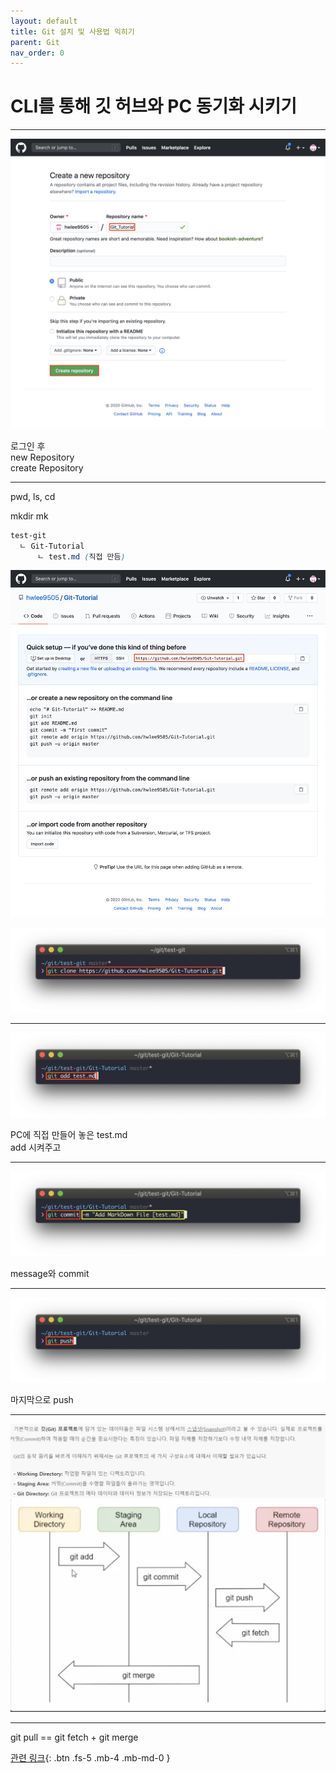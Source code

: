 ```yaml
---
layout: default
title: Git 설치 및 사용법 익히기
parent: Git
nav_order: 0
---
```


# CLI를 통해 깃 허브와 PC 동기화 시키기

---

![](/assets/images/git/useGit1/usingGit1.png)  

로그인 후  
new Repository  
create Repository  

---

pwd, ls, cd  

mkdir mk  

```scss
test-git  
  ㄴ Git-Tutorial   
      ㄴ test.md (직접 만듬)
```

![](/assets/images/git/useGit1/usingGit2.png)  

![](/assets/images/git/useGit1/usingGit3.png)  

---

![](/assets/images/git/useGit1/usingGit4.png)  

PC에 직접 만들어 놓은 test.md  
add 시켜주고  

---

![](/assets/images/git/useGit1/usingGit5.png)  

message와 commit

---

![](/assets/images/git/useGit1/usingGit6.png)  

마지막으로 push  

---

![](/assets/images/git/useGit1/usingGit7.png)  
![](/assets/images/git/useGit1/usingGit8.png)  

---

git pull == git fetch + git merge  

[관련 링크](https://ndb796.tistory.com/187){: .btn .fs-5 .mb-4 .mb-md-0 }
